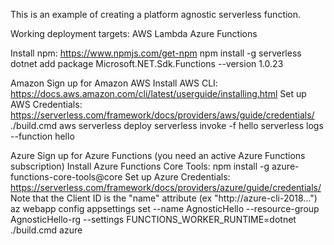 This is an example of creating a platform agnostic serverless function. 

Working deployment targets:
AWS Lambda
Azure Functions

Install npm: https://www.npmjs.com/get-npm
npm install -g serverless
dotnet add package Microsoft.NET.Sdk.Functions --version 1.0.23

Amazon
Sign up for Amazon AWS
Install AWS CLI: https://docs.aws.amazon.com/cli/latest/userguide/installing.html
Set up AWS Credentials: https://serverless.com/framework/docs/providers/aws/guide/credentials/
./build.cmd aws
serverless deploy
serverless invoke -f hello
serverless logs --function hello

Azure
Sign up for Azure Functions (you need an active Azure Functions subscription)
Install Azure Functions Core Tools: npm install -g azure-functions-core-tools@core
Set up Azure Credentials: https://serverless.com/framework/docs/providers/azure/guide/credentials/
    Note that the Client ID is the "name" attribute (ex "http://azure-cli-2018...")
az webapp config appsettings set --name AgnosticHello --resource-group AgnosticHello-rg --settings FUNCTIONS_WORKER_RUNTIME=dotnet
./build.cmd azure
